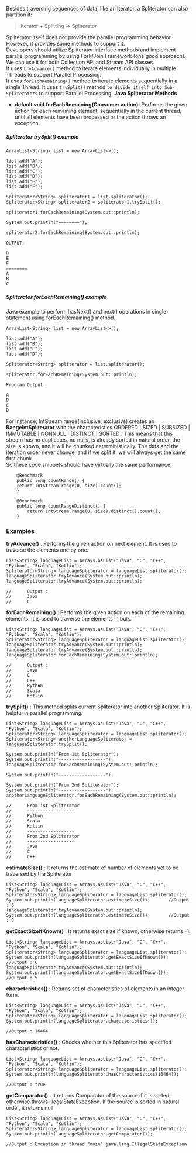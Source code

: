 Besides traversing sequences of data, like an Iterator<T>, a Spliterator<T> can also partition it:
> Iterator + Splitting => Spliterator

Spliterator itself does not provide the parallel programming behavior. However, it provides some methods to support it. <br>
Developers should utilize Spliterator interface methods and implement parallel programming by using Fork/Join Framework (one good approach).<br>
We can use it for both Collection API and Stream API classes.<br>
It uses `tryAdvance()` method to iterate elements individually in multiple Threads to support Parallel Processing.<br>
It uses `forEachRemaining()` method to iterate elements sequentially in a single Thread.
It uses `trySplit()` method `to divide itself into Sub-Spliterators` to support Parallel Processing.
**Java Spliterator Methods**

- **default void forEachRemaining(Consumer action):** Performs the given action for each remaining element, 
  sequentially in the current thread, until all elements have been processed or the action throws an exception.


##### Spliterator trySplit() example
```
ArrayList<String> list = new ArrayList<>();

list.add("A");
list.add("B");
list.add("C");
list.add("D");
list.add("E");
list.add("F");

Spliterator<String> spliterator1 = list.spliterator();
Spliterator<String> spliterator2 = spliterator1.trySplit();

spliterator1.forEachRemaining(System.out::println);

System.out.println("========");

spliterator2.forEachRemaining(System.out::println);

OUTPUT:

D
E
F
========
A
B
C
```

##### Spliterator forEachRemaining() example
Java example to perform hasNext() and next() operations in single statement using forEachRemaining() method.

```
ArrayList<String> list = new ArrayList<>();

list.add("A");
list.add("B");
list.add("C");
list.add("D");

Spliterator<String> spliterator = list.spliterator();

spliterator.forEachRemaining(System.out::println);

Program Output.

A
B
C
D
```


For instance, IntStream.range(inclusive, exclusive) creates an **RangeIntSpliterator** 
with the characteristics ORDERED | SIZED | SUBSIZED | IMMUTABLE | NONNULL | DISTINCT | SORTED .
This means that this stream has no duplicates, no nulls, is already sorted in natural order, the size is known, 
and it will be chunked deterministically. The data and the iteration order never change, and if we split it, we will always get the same first chunk.<br>
So these code snippets should have virtually the same performance:
```
    @Benchmark
    public long countRange() {
    return IntStream.range(0, size).count();
    }

    @Benchmark
    public long countRangeDistinct() {
        return IntStream.range(0, size).distinct().count();
    }
```

### Examples

**tryAdvance()** : Performs the given action on next element. It is used to traverse the elements one by one.
```
List<String> languageList = Arrays.asList("Java", "C", "C++", "Python", "Scala", "Kotlin");
Spliterator<String> languageSpliterator = languageList.spliterator();
languageSpliterator.tryAdvance(System.out::println);
languageSpliterator.tryAdvance(System.out::println);
         
//      Output : 
//      Java
//      C
```

**forEachRemaining()** : Performs the given action on each of the remaining elements. It is used to traverse the elements in bulk.
```
List<String> languageList = Arrays.asList("Java", "C", "C++", "Python", "Scala", "Kotlin");
Spliterator<String> languageSpliterator = languageList.spliterator();
languageSpliterator.tryAdvance(System.out::println);
languageSpliterator.tryAdvance(System.out::println);
languageSpliterator.forEachRemaining(System.out::println);
         
//      Output : 
//      Java
//      C
//      C++
//      Python
//      Scala
//      Kotlin
```

**trySplit()** : This method splits current Spliterator into another Spliterator. It is helpful in parallel programming.
```
List<String> languageList = Arrays.asList("Java", "C", "C++", "Python", "Scala", "Kotlin");
Spliterator<String> languageSpliterator = languageList.spliterator();
Spliterator<String> anotherLanguageSpliterator = languageSpliterator.trySplit();
 
System.out.println("From 1st Spliterator");
System.out.println("------------------");
languageSpliterator.forEachRemaining(System.out::println);
         
System.out.println("------------------");
         
System.out.println("From 2nd Spliterator");
System.out.println("------------------");
anotherLanguageSpliterator.forEachRemaining(System.out::println);
                 
//      From 1st Spliterator
//      ------------------
//      Python
//      Scala
//      Kotlin
//      ------------------
//      From 2nd Spliterator
//      ------------------
//      Java
//      C
//      C++
```

**estimateSize()** : It returns the estimate of number of elements yet to be traversed by the Spliterator
```
List<String> languageList = Arrays.asList("Java", "C", "C++", "Python", "Scala", "Kotlin");
Spliterator<String> languageSpliterator = languageList.spliterator();
System.out.println(languageSpliterator.estimateSize());       //Output : 6
languageSpliterator.tryAdvance(System.out::println);
System.out.println(languageSpliterator.estimateSize());       //Output : 5
```

**getExactSizeIfKnown()** : It returns exact size if known, otherwise returns -1.
```
List<String> languageList = Arrays.asList("Java", "C", "C++", "Python", "Scala", "Kotlin");
Spliterator<String> languageSpliterator = languageList.spliterator();
System.out.println(languageSpliterator.getExactSizeIfKnown());       //Output : 6
languageSpliterator.tryAdvance(System.out::println);
System.out.println(languageSpliterator.getExactSizeIfKnown());       //Output : 5
```

**characteristics()** : Returns set of characteristics of elements in an integer form.
```
List<String> languageList = Arrays.asList("Java", "C", "C++", "Python", "Scala", "Kotlin");
Spliterator<String> languageSpliterator = languageList.spliterator();
System.out.println(languageSpliterator.characteristics());
         
//Output : 16464
```

**hasCharacteristics()** : Checks whether this Spliterator has specified characteristics or not.
```
List<String> languageList = Arrays.asList("Java", "C", "C++", "Python", "Scala", "Kotlin");
Spliterator<String> languageSpliterator = languageList.spliterator();
System.out.println(languageSpliterator.hasCharacteristics(16464));
         
//Output : true
```

**getComparator()** : It returns Comparator of the source if it is sorted, otherwise throws IllegalStateException. 
If the source is sorted in natural order, it returns null.
```
List<String> languageList = Arrays.asList("Java", "C", "C++", "Python", "Scala", "Kotlin");
Spliterator<String> languageSpliterator = languageList.spliterator();
System.out.println(languageSpliterator.getComparator());
         
//Output : Exception in thread "main" java.lang.IllegalStateException
```
